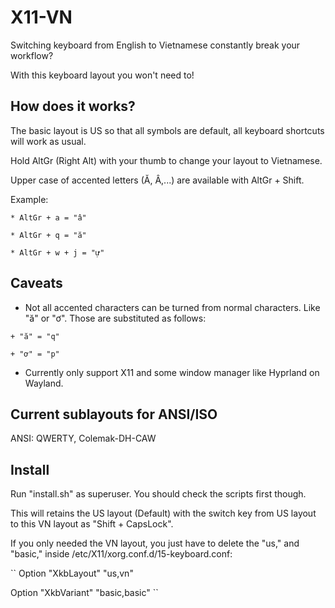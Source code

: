 # X11-VN

Switching keyboard from English to Vietnamese constantly break your workflow? 

With this keyboard layout you won't need to!

## How does it works?

The basic layout is US so that all symbols are default, all keyboard shortcuts will work as usual. 

Hold AltGr (Right Alt) with your thumb to change your layout to Vietnamese. 

Upper case of accented letters (Ă, Â,...) are available with AltGr + Shift.

Example:

```
* AltGr + a = "â"

* AltGr + q = "ă"

* AltGr + w + j = "ự"
```

## Caveats

* Not all accented characters can be turned from normal characters. Like "ă" or "ơ". Those are substituted as follows:
``````
+ "ă" = "q"

+ "ơ" = "p"
``````

* Currently only support X11 and some window manager like Hyprland on Wayland.

## Current sublayouts for ANSI/ISO
ANSI: QWERTY, Colemak-DH-CAW

## Install
Run "install.sh" as superuser. You should check the scripts first though.

This will retains the US layout (Default) with the switch key from US layout to this VN layout as "Shift + CapsLock".

If you only needed the VN layout, you just have to delete the "us," and "basic," inside /etc/X11/xorg.conf.d/15-keyboard.conf:

``
Option "XkbLayout" "us,vn" 

Option "XkbVariant" "basic,basic"
``

